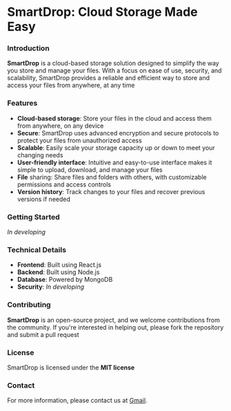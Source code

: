 # SmartDrop: Cloud Storage Made Easy

### Introduction
**SmartDrop** is a cloud-based storage solution designed to simplify the way you store and manage your files. With a focus on ease of use, security, and scalability, SmartDrop provides a reliable and efficient way to store and access your files from anywhere, at any time

### Features
* **Cloud-based storage**: Store your files in the cloud and access them from anywhere, on any device
* **Secure**: SmartDrop uses advanced encryption and secure protocols to protect your files from unauthorized access
* **Scalable**: Easily scale your storage capacity up or down to meet your changing needs
* **User-friendly interface**: Intuitive and easy-to-use interface makes it simple to upload, download, and manage your files
* **File** sharing: Share files and folders with others, with customizable permissions and access controls
* **Version history**: Track changes to your files and recover previous versions if needed

### Getting Started

*In developing*

### Technical Details
* **Frontend**: Built using React.js
* **Backend**: Built using Node.js
* **Database**: Powered by MongoDB
* **Security**: *In developing*

### Contributing
**SmartDrop** is an open-source project, and we welcome contributions from the community. If you're interested in helping out, please fork the repository and submit a pull request

### License
SmartDrop is licensed under the **MIT license**

### Contact
For more information, please contact us at [Gmail](radcevichaleksej@gmail.com).